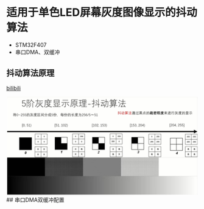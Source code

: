 # 适用于单色LED屏幕灰度图像显示的抖动算法
* STM32F407
* 串口DMA、双缓冲


## 抖动算法原理
[bilibili](https://www.bilibili.com/video/BV1vg411n7LD/?spm_id_from=333.1007.top_right_bar_window_history.content.click)
<div align="center"><img src="https://github.com/Potatotatotato/1bit-OLED-DitheringAlgorithm/blob/main/Images/DitheringAlgotithm.jpg" width=500></div>
## 串口DMA双缓冲配置
